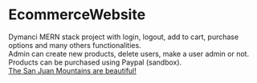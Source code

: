 # EcommerceWebsite
 Dymanci MERN stack project with login, logout, add to cart, purchase options and many others functionalities.  
Admin can create new products, delete users, make a user admin or not.  
Products can be purchased using Paypal (sandbox).  
[The San Juan Mountains are beautiful!](https://upload.wikimedia.org/wikipedia/commons/thumb/c/c1/Google_Homepage.svg/640px-Google_Homepage.svg.png)
